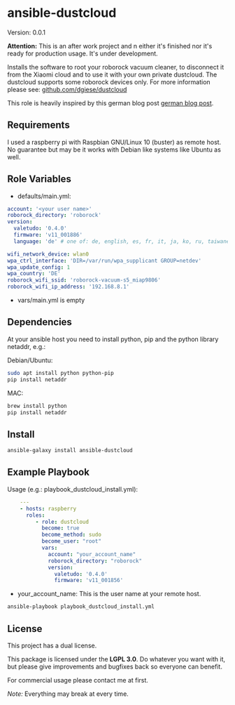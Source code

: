 ansible-dustcloud
=================

Version: 0.0.1

**Attention:** This is an after work project and n
either it's finished nor it's ready for production usage.
It's under development. 

Installs the software to root your roborock vacuum cleaner, to disconnect 
it from the Xiaomi cloud and to use it with your own private dustcloud. 
The dustcloud supports some roborock devices only. For more information 
please see: [github.com/dgiese/dustcloud](https://github.com/dgiese/dustcloud)

This role is heavily inspired by this german blog post [german blog post](https://maker-tutorials.com/xiaomi-roborock-saugroboter-raspberry-pi-hack-root/).

Requirements
------------

I used a raspberry pi with Raspbian GNU/Linux 10 (buster) as remote host. 
No guarantee but may be it works with Debian like systems like Ubuntu as well.

Role Variables
--------------

- defaults/main.yml: 

```yml
account: '<your user name>'
roborock_directory: 'roborock'
version:
  valetudo: '0.4.0'
  firmware: 'v11_001886'
  language: 'de' # one of: de, english, es, fr, it, ja, ko, ru, taiwanese, transformer

wifi_network_device: wlan0
wpa_ctrl_interface: 'DIR=/var/run/wpa_supplicant GROUP=netdev'
wpa_update_config: 1
wpa_country: 'DE'
roborock_wifi_ssid: 'roborock-vacuum-s5_miap9806'
roborock_wifi_ip_address: '192.168.8.1'
```

- vars/main.yml is empty

Dependencies
------------

At your ansible host you need to install python, pip and the python library netaddr, e.g.:

Debian/Ubuntu:

```bash
sudo apt install python python-pip
pip install netaddr
```

MAC:

```bash
brew install python
pip install netaddr
```

Install
-------

```bash
ansible-galaxy install ansible-dustcloud
```

Example Playbook
----------------

Usage (e.g.: playbook_dustcloud_install.yml):

```yml
    ---
    - hosts: raspberry
      roles:
         - role: dustcloud
           become: true
           become_method: sudo
           become_user: "root"
           vars:
             account: "your_account_name"
             roborock_directory: "roborock"
             version:
               valetudo: '0.4.0'
               firmware: 'v11_001856'
```

- your_account_name: This is the user name at your remote host.

```bash
ansible-playbook playbook_dustcloud_install.yml
```

License
-------

This project has a dual license.

This package is licensed under
the **LGPL 3.0**. Do whatever you want with it, 
but please give improvements and bugfixes back so everyone can benefit.

For commercial usage please contact me at first.

*Note:* Everything may break at every time.
